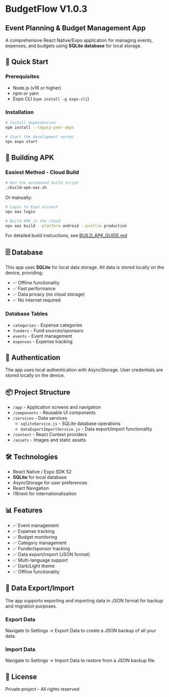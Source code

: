 # BudgetFlow V1.0.3

## Event Planning & Budget Management App

A comprehensive React Native/Expo application for managing events, expenses, and budgets using **SQLite database** for local storage.

## 🚀 Quick Start

### Prerequisites
- Node.js (v16 or higher)
- npm or yarn
- Expo CLI (`npm install -g expo-cli`)

### Installation
```bash
# Install dependencies
npm install --legacy-peer-deps

# Start the development server
npx expo start
```

## 📱 Building APK

### Easiest Method - Cloud Build
```bash
# Run the automated build script
./build-apk-eas.sh
```

Or manually:
```bash
# Login to Expo account
npx eas login

# Build APK in the cloud
npx eas build --platform android --profile production
```

For detailed build instructions, see [BUILD_APK_GUIDE.md](./BUILD_APK_GUIDE.md)

## 🗄️ Database

This app uses **SQLite** for local data storage. All data is stored locally on the device, providing:
- ✅ Offline functionality
- ✅ Fast performance
- ✅ Data privacy (no cloud storage)
- ✅ No internet required

### Database Tables
- `categories` - Expense categories
- `funders` - Fund sources/sponsors
- `events` - Event management
- `expenses` - Expense tracking

## 🔐 Authentication

The app uses local authentication with AsyncStorage. User credentials are stored locally on the device.

## 📦 Project Structure
- `/app` - Application screens and navigation
- `/components` - Reusable UI components
- `/services` - Data services
  - `sqliteService.js` - SQLite database operations
  - `dataExportImportService.js` - Data export/import functionality
- `/context` - React Context providers
- `/assets` - Images and static assets

## 🛠️ Technologies
- React Native / Expo SDK 52
- **SQLite** for local database
- AsyncStorage for user preferences
- React Navigation
- i18next for internationalization

## 📊 Features
- ✅ Event management
- ✅ Expense tracking
- ✅ Budget monitoring
- ✅ Category management
- ✅ Funder/sponsor tracking
- ✅ Data export/import (JSON format)
- ✅ Multi-language support
- ✅ Dark/Light theme
- ✅ Offline functionality

## 🔄 Data Export/Import

The app supports exporting and importing data in JSON format for backup and migration purposes.

### Export Data
Navigate to Settings → Export Data to create a JSON backup of all your data.

### Import Data
Navigate to Settings → Import Data to restore from a JSON backup file.

## 📄 License
Private project - All rights reserved